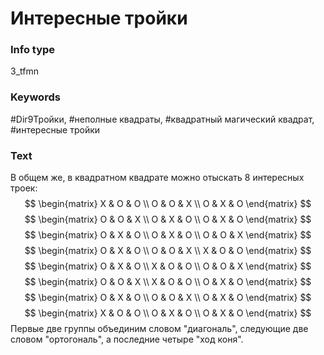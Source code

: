 # Интересные тройки
### Info type
3_tfmn
### Keywords
#Dir9Тройки, #неполные квадраты, #квадратный магический квадрат, #интересные тройки
### Text
В общем же, в квадратном квадрате можно отыскать 8 интересных троек:
$$
\begin{matrix}
X & O & O \\
O & O & X \\
O & X & O
\end{matrix}
$$
$$
\begin{matrix}
O & O & X \\
O & X & O \\
O & X & O
\end{matrix}
$$
$$
\begin{matrix}
O & X & O \\
O & X & O \\
O & O & X
\end{matrix}
$$
$$
\begin{matrix}
O & X & O \\
O & O & X \\
X & O & O
\end{matrix}
$$
$$
\begin{matrix}
O & X & O \\
X & O & O \\
O & O & X
\end{matrix}
$$
$$
\begin{matrix}
O & O & X \\
X & O & O \\
O & X & O
\end{matrix}
$$
$$
\begin{matrix}
O & X & O \\
O & O & X \\
O & X & O
\end{matrix}
$$
$$
\begin{matrix}
X & O & O \\
O & X & O \\
O & X & O
\end{matrix}
$$
Первые две группы объединим словом "диагональ", следующие две словом "ортогональ", а последние четыре "ход коня".